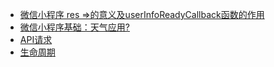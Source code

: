 * [微信小程序 res =>的意义及userInfoReadyCallback函数的作用](https://blog.csdn.net/zjw_python/article/details/80641963)
* [微信小程序基础：天气应用?](https://classroom.udacity.com/courses/ud666-cn-1)
* [API请求](https://developers.weixin.qq.com/miniprogram/dev/api/network-request.html)
* [生命周期](https://blog.csdn.net/qq_26585943/article/details/54407202)


